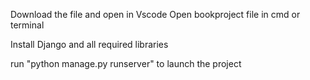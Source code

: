 Download the file and open in Vscode
Open bookproject file in cmd or terminal

Install Django and all required libraries

run "python manage.py runserver" to launch the project
